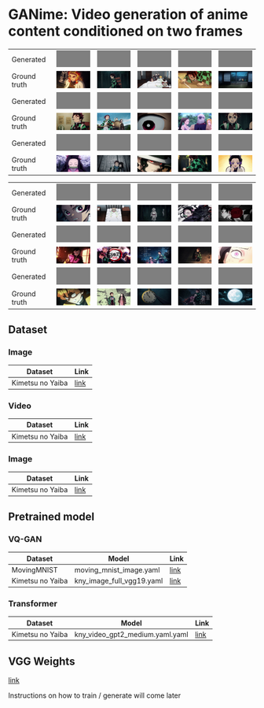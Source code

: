 # GANime: Video generation of anime content conditioned on two frames

|   |   |   |   |   |   |
|---|---|---|---|---|---|
|Generated| ![](./assets/good_results/01.gif) | ![](./assets/good_results/02.gif)| ![](./assets/good_results/03.gif) | ![](./assets/good_results/04.gif)| ![](./assets/good_results/05.gif)
|Ground truth| ![](./assets/good_results/01_gt.gif) | ![](./assets/good_results/02_gt.gif)| ![](./assets/good_results/03_gt.gif) | ![](./assets/good_results/04_gt.gif)| ![](./assets/good_results/05_gt.gif)
|Generated| ![](./assets/good_results/06.gif) | ![](./assets/good_results/07.gif)| ![](./assets/good_results/08.gif) | ![](./assets/good_results/09.gif)| ![](./assets/good_results/10.gif)
|Ground truth| ![](./assets/good_results/06_gt.gif) | ![](./assets/good_results/07_gt.gif)| ![](./assets/good_results/08_gt.gif) | ![](./assets/good_results/09_gt.gif)| ![](./assets/good_results/10_gt.gif)
|Generated| ![](./assets/good_results/11.gif) | ![](./assets/good_results/12.gif)| ![](./assets/good_results/13.gif) | ![](./assets/good_results/14.gif)| ![](./assets/good_results/15.gif)
|Ground truth| ![](./assets/good_results/11_gt.gif) | ![](./assets/good_results/12_gt.gif)| ![](./assets/good_results/13_gt.gif) | ![](./assets/good_results/14_gt.gif)| ![](./assets/good_results/15_gt.gif)

|   |   |   |   |   |   | 
|---|---|---|---|---|---|
|Generated| ![](./assets/interesting_results/01.gif) | ![](./assets/interesting_results/02.gif)| ![](./assets/interesting_results/03.gif) | ![](./assets/interesting_results/04.gif)| ![](./assets/interesting_results/05.gif)
|Ground truth| ![](./assets/interesting_results/01_gt.gif) | ![](./assets/interesting_results/02_gt.gif)| ![](./assets/interesting_results/03_gt.gif) | ![](./assets/interesting_results/04_gt.gif)| ![](./assets/interesting_results/05_gt.gif)
|Generated| ![](./assets/interesting_results/06.gif) | ![](./assets/interesting_results/07.gif)| ![](./assets/interesting_results/08.gif) | ![](./assets/interesting_results/09.gif)| ![](./assets/interesting_results/10.gif)
|Ground truth| ![](./assets/interesting_results/06_gt.gif) | ![](./assets/interesting_results/07_gt.gif)| ![](./assets/interesting_results/08_gt.gif) | ![](./assets/interesting_results/09_gt.gif)| ![](./assets/interesting_results/10_gt.gif)
|Generated| ![](./assets/interesting_results/11.gif) | ![](./assets/interesting_results/12.gif)| ![](./assets/interesting_results/13.gif)| ![](./assets/interesting_results/14.gif)| ![](./assets/interesting_results/15.gif)
|Ground truth| ![](./assets/interesting_results/11_gt.gif) | ![](./assets/interesting_results/12_gt.gif)|![](./assets/interesting_results/13_gt.gif)|![](./assets/interesting_results/14_gt.gif)|![](./assets/interesting_results/15_gt.gif)


## Dataset
### Image
| Dataset  | Link |
|---------|-----|
| Kimetsu no Yaiba | [link](https://drive.google.com/file/d/1Wm-MVUZTtkcXiQPDLVe4SMj8hUq-XoWy/view?usp=sharing) |

### Video
| Dataset  | Link |
|---------|-----|
| Kimetsu no Yaiba | [link](https://drive.google.com/file/d/1XpSycjeOqRhtuG5E9o4gRFq7jEDbw2VZ/view?usp=sharing) |
### Image
| Dataset  | Link |
|---------|-----|
| Kimetsu no Yaiba | [link](https://drive.google.com/file/d/1Wm-MVUZTtkcXiQPDLVe4SMj8hUq-XoWy/view?usp=sharing)  |

## Pretrained model
### VQ-GAN
| Dataset | Model | Link |
|---------|-------|-----|
| MovingMNIST | moving_mnist_image.yaml | [link](https://drive.google.com/file/d/1uKdwvjTbAz_T8eHa19VEaJu3Ql68YmKk/view?usp=sharing) |
| Kimetsu no Yaiba | kny_image_full_vgg19.yaml | [link](https://drive.google.com/file/d/1rPNdljYa2cO5INtKefWzeeVIg2_W7i4w/view?usp=sharing) |

### Transformer
| Dataset | Model | Link |
|---------|-------|-----|
| Kimetsu no Yaiba | kny_video_gpt2_medium.yaml.yaml | [link](https://drive.google.com/file/d/19a1t3ZE0bXx3gRhflWP6gJAF6PvoJNLz/view?usp=sharing) |

## VGG Weights
[link](https://drive.google.com/file/d/1AcAKt_bzXmmILGRHj8cN_pH56JSEVsY5/view?usp=sharing) 


Instructions on how to train / generate will come later
